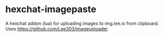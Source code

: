 # hexchat-imagepaste
A hexchat addon (lua) for uploading images to img.lee.io from clipboard. Uses https://github.com/Lee303/imageuploader
